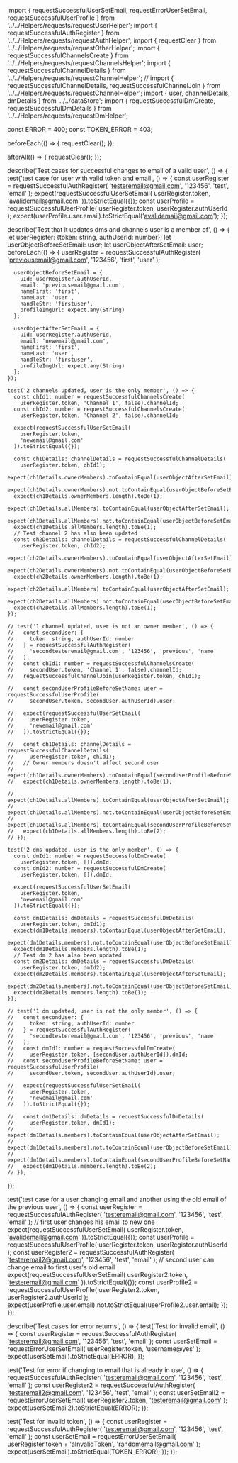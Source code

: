 import {
  requestSuccessfulUserSetEmail,
  requestErrorUserSetEmail,
  requestSuccessfulUserProfile
} from '../../Helpers/requests/requestUserHelper';
import { requestSuccessfulAuthRegister } from '../../Helpers/requests/requestAuthHelper';
import { requestClear } from '../../Helpers/requests/requestOtherHelper';
import { requestSuccessfulChannelsCreate } from '../../Helpers/requests/requestChannelsHelper';
import { requestSuccessfulChannelDetails } from '../../Helpers/requests/requestChannelHelper';
// import { requestSuccessfulChannelDetails, requestSuccessfulChannelJoin } from '../../Helpers/requests/requestChannelHelper';
import { user, channelDetails, dmDetails } from '../../dataStore';
import { requestSuccessfulDmCreate, requestSuccessfulDmDetails } from '../../Helpers/requests/requestDmHelper';

const ERROR = 400;
const TOKEN_ERROR = 403;

beforeEach(() => {
  requestClear();
});

afterAll(() => {
  requestClear();
});

describe('Test cases for successful changes to email of a valid user', () => {
  test('test case for user with valid token and email', () => {
    const userRegister = requestSuccessfulAuthRegister(
      'testeremail@gmail.com', '123456', 'test', 'email'
    );
    expect(requestSuccessfulUserSetEmail(
      userRegister.token,
      'avalidemail@gmail.com'
    )).toStrictEqual({});
    const userProfile = requestSuccessfulUserProfile(
      userRegister.token,
      userRegister.authUserId
    );
    expect(userProfile.user.email).toStrictEqual('avalidemail@gmail.com');
  });

  describe('Test that it updates dms and channels user is a member of', () => {
    let userRegister: {token: string, authUserId: number};
    let userObjectBeforeSetEmail: user;
    let userObjectAfterSetEmail: user;
    beforeEach(() => {
      userRegister = requestSuccessfulAuthRegister(
        'previousemail@gmail.com', '123456', 'first', 'user'
      );

      userObjectBeforeSetEmail = {
        uId: userRegister.authUserId,
        email: 'previousemail@gmail.com',
        nameFirst: 'first',
        nameLast: 'user',
        handleStr: 'firstuser',
        profileImgUrl: expect.any(String)
      };

      userObjectAfterSetEmail = {
        uId: userRegister.authUserId,
        email: 'newemail@gmail.com',
        nameFirst: 'first',
        nameLast: 'user',
        handleStr: 'firstuser',
        profileImgUrl: expect.any(String)
      };
    });

    test('2 channels updated, user is the only member', () => {
      const chId1: number = requestSuccessfulChannelsCreate(
        userRegister.token, 'Channel 1', false).channelId;
      const chId2: number = requestSuccessfulChannelsCreate(
        userRegister.token, 'Channel 2', false).channelId;

      expect(requestSuccessfulUserSetEmail(
        userRegister.token,
        'newemail@gmail.com'
      )).toStrictEqual({});

      const ch1Details: channelDetails = requestSuccessfulChannelDetails(
        userRegister.token, chId1);
      expect(ch1Details.ownerMembers).toContainEqual(userObjectAfterSetEmail);
      expect(ch1Details.ownerMembers).not.toContainEqual(userObjectBeforeSetEmail);
      expect(ch1Details.ownerMembers.length).toBe(1);
      expect(ch1Details.allMembers).toContainEqual(userObjectAfterSetEmail);
      expect(ch1Details.allMembers).not.toContainEqual(userObjectBeforeSetEmail);
      expect(ch1Details.allMembers.length).toBe(1);
      // Test channel 2 has also been updated
      const ch2Details: channelDetails = requestSuccessfulChannelDetails(
        userRegister.token, chId2);
      expect(ch2Details.ownerMembers).toContainEqual(userObjectAfterSetEmail);
      expect(ch2Details.ownerMembers).not.toContainEqual(userObjectBeforeSetEmail);
      expect(ch2Details.ownerMembers.length).toBe(1);
      expect(ch2Details.allMembers).toContainEqual(userObjectAfterSetEmail);
      expect(ch2Details.allMembers).not.toContainEqual(userObjectBeforeSetEmail);
      expect(ch2Details.allMembers.length).toBe(1);
    });

    // test('1 channel updated, user is not an owner member', () => {
    //   const secondUser: {
    //     token: string, authUserId: number
    //   } = requestSuccessfulAuthRegister(
    //     'secondtesteremail@gmail.com', '123456', 'previous', 'name'
    //   );
    //   const chId1: number = requestSuccessfulChannelsCreate(
    //     secondUser.token, 'Channel 1', false).channelId;
    //   requestSuccessfulChannelJoin(userRegister.token, chId1);

    //   const secondUserProfileBeforeSetName: user = requestSuccessfulUserProfile(
    //     secondUser.token, secondUser.authUserId).user;

    //   expect(requestSuccessfulUserSetEmail(
    //     userRegister.token,
    //     'newemail@gmail.com'
    //   )).toStrictEqual({});

    //   const ch1Details: channelDetails = requestSuccessfulChannelDetails(
    //     userRegister.token, chId1);
    //   // Owner members doesn't affect second user
    //   expect(ch1Details.ownerMembers).toContainEqual(secondUserProfileBeforeSetName);
    //   expect(ch1Details.ownerMembers.length).toBe(1);

    //   expect(ch1Details.allMembers).toContainEqual(userObjectAfterSetEmail);
    //   expect(ch1Details.allMembers).not.toContainEqual(userObjectBeforeSetEmail);
    //   expect(ch1Details.allMembers).toContainEqual(secondUserProfileBeforeSetName);
    //   expect(ch1Details.allMembers.length).toBe(2);
    // });

    test('2 dms updated, user is the only member', () => {
      const dmId1: number = requestSuccessfulDmCreate(
        userRegister.token, []).dmId;
      const dmId2: number = requestSuccessfulDmCreate(
        userRegister.token, []).dmId;

      expect(requestSuccessfulUserSetEmail(
        userRegister.token,
        'newemail@gmail.com'
      )).toStrictEqual({});

      const dm1Details: dmDetails = requestSuccessfulDmDetails(
        userRegister.token, dmId1);
      expect(dm1Details.members).toContainEqual(userObjectAfterSetEmail);
      expect(dm1Details.members).not.toContainEqual(userObjectBeforeSetEmail);
      expect(dm1Details.members.length).toBe(1);
      // Test dm 2 has also been updated
      const dm2Details: dmDetails = requestSuccessfulDmDetails(
        userRegister.token, dmId2);
      expect(dm2Details.members).toContainEqual(userObjectAfterSetEmail);
      expect(dm2Details.members).not.toContainEqual(userObjectBeforeSetEmail);
      expect(dm2Details.members.length).toBe(1);
    });

    // test('1 dm updated, user is not the only member', () => {
    //   const secondUser: {
    //     token: string, authUserId: number
    //   } = requestSuccessfulAuthRegister(
    //     'secondtesteremail@gmail.com', '123456', 'previous', 'name'
    //   );
    //   const dmId1: number = requestSuccessfulDmCreate(
    //     userRegister.token, [secondUser.authUserId]).dmId;
    //   const secondUserProfileBeforeSetName: user = requestSuccessfulUserProfile(
    //     secondUser.token, secondUser.authUserId).user;

    //   expect(requestSuccessfulUserSetEmail(
    //     userRegister.token,
    //     'newemail@gmail.com'
    //   )).toStrictEqual({});

    //   const dm1Details: dmDetails = requestSuccessfulDmDetails(
    //     userRegister.token, dmId1);
    //   expect(dm1Details.members).toContainEqual(userObjectAfterSetEmail);
    //   expect(dm1Details.members).not.toContainEqual(userObjectBeforeSetEmail);
    //   expect(dm1Details.members).toContainEqual(secondUserProfileBeforeSetName);
    //   expect(dm1Details.members.length).toBe(2);
    // });
  });

  test('test case for a user changing email and another using the old email of the previous user', () => {
    const userRegister = requestSuccessfulAuthRegister(
      'testeremail@gmail.com', '123456', 'test', 'email'
    );
    // first user changes his email to new one
    expect(requestSuccessfulUserSetEmail(
      userRegister.token,
      'avalidemail@gmail.com'
    )).toStrictEqual({});
    const userProfile = requestSuccessfulUserProfile(
      userRegister.token,
      userRegister.authUserId
    );
    const userRegister2 = requestSuccessfulAuthRegister(
      'testeremail2@gmail.com', '123456', 'test', 'email'
    );
    // second user can change email to first user's old email
    expect(requestSuccessfulUserSetEmail(
      userRegister2.token,
      'testeremail@gmail.com'
    )).toStrictEqual({});
    const userProfile2 = requestSuccessfulUserProfile(
      userRegister2.token,
      userRegister2.authUserId
    );
    expect(userProfile.user.email).not.toStrictEqual(userProfile2.user.email);
  });
});

describe('Test cases for error returns', () => {
  test('Test for invalid email', () => {
    const userRegister = requestSuccessfulAuthRegister(
      'testeremail@gmail.com', '123456', 'test', 'email'
    );
    const userSetEmail = requestErrorUserSetEmail(
      userRegister.token,
      'username@yes'
    );
    expect(userSetEmail).toStrictEqual(ERROR);
  });

  test('Test for error if changing to email that is already in use', () => {
    requestSuccessfulAuthRegister(
      'testeremail@gmail.com', '123456', 'test', 'email'
    );
    const userRegister2 = requestSuccessfulAuthRegister(
      'testeremail2@gmail.com', '123456', 'test', 'email'
    );
    const userSetEmail2 = requestErrorUserSetEmail(
      userRegister2.token,
      'testeremail@gmail.com'
    );
    expect(userSetEmail2).toStrictEqual(ERROR);
  });

  test('Test for invalid token', () => {
    const userRegister = requestSuccessfulAuthRegister(
      'testeremail@gmail.com', '123456', 'test', 'email'
    );
    const userSetEmail = requestErrorUserSetEmail(
      userRegister.token + 'aInvalidToken',
      'randomemail@gmail.com'
    );
    expect(userSetEmail).toStrictEqual(TOKEN_ERROR);
  });
});
